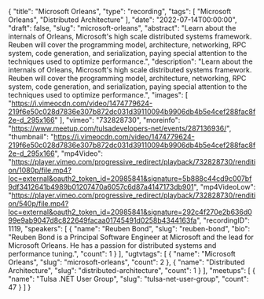 {
  "title": "Microsoft Orleans",
  "type": "recording",
  "tags": [
    "Microsoft Orleans",
    "Distributed Architecture"
  ],
  "date": "2022-07-14T00:00:00",
  "draft": false,
  "slug": "microsoft-orleans",
  "abstract": "Learn about the internals of Orleans, Microsoft's high scale distributed systems framework. Reuben will cover the programming model, architecture, networking, RPC system, code generation, and serialization, paying special attention to the techniques used to optimize performance.",
  "description": "Learn about the internals of Orleans, Microsoft's high scale distributed systems framework. Reuben will cover the programming model, architecture, networking, RPC system, code generation, and serialization, paying special attention to the techniques used to optimize performance.",
  "images": [
    "https://i.vimeocdn.com/video/1474779624-219f6e50c028d7836e307b872dc031d39110094b9906db4b5e4cef288fac8f2e-d_295x166"
  ],
  "vimeo": "732828730",
  "moreinfo": "https://www.meetup.com/tulsadevelopers-net/events/287136936/",
  "thumbnail": "https://i.vimeocdn.com/video/1474779624-219f6e50c028d7836e307b872dc031d39110094b9906db4b5e4cef288fac8f2e-d_295x166",
  "mp4Video": "https://player.vimeo.com/progressive_redirect/playback/732828730/rendition/1080p/file.mp4?loc=external&oauth2_token_id=20985841&signature=5b888c44cd9c007bf9df3412641b4989b01207470a6057c6d87a4147173db901",
  "mp4VideoLow": "https://player.vimeo.com/progressive_redirect/playback/732828730/rendition/540p/file.mp4?loc=external&oauth2_token_id=20985841&signature=292c4f270e2b636d099e9ab9047d8c822649facaa01745491d0258b4344163fa",
  "recordingID": 1119,
  "speakers": [
    {
      "name": "Reuben Bond",
      "slug": "reuben-bond",
      "bio": "Reuben Bond is a Principal Software Engineer at Microsoft and the lead for Microsoft Orleans. He has a passion for distributed systems and performance tuning.",
      "count": 1
    }
  ],
  "ugtvtags": [
    {
      "name": "Microsoft Orleans",
      "slug": "microsoft-orleans",
      "count": 2
    },
    {
      "name": "Distributed Architecture",
      "slug": "distributed-architecture",
      "count": 1
    }
  ],
  "meetups": [
    {
      "name": "Tulsa .NET User Group",
      "slug": "tulsa-net-user-group",
      "count": 47
    }
  ]
}